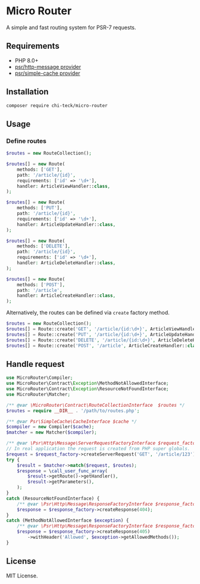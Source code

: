 # Micro Router
A simple and fast routing system for PSR-7 requests.

## Requirements
* PHP 8.0+
* [psr/http-message provider](https://packagist.org/providers/psr/http-message-implementation)
* [psr/simple-cache provider](https://packagist.org/providers/psr/simple-cache-implementation)

## Installation
```sh
composer require chi-teck/micro-router
```

## Usage

### Define routes

```php
$routes = new RouteCollection();

$routes[] = new Route(
    methods: ['GET'],
    path: '/article/{id}',
    requirements: ['id' => '\d+'],
    handler: ArticleViewHandler::class,
);

$routes[] = new Route(
    methods: ['PUT'],
    path: '/article/{id}',
    requirements: ['id' => '\d+'],
    handler: ArticleUpdateHandler::class,
);

$routes[] = new Route(
    methods: ['DELETE'],
    path: '/article/{id}',
    requirements: ['id' => '\d+'],
    handler: ArticleDeleteHandler::class,
);

$routes[] = new Route(
    methods: ['POST'],
    path: '/article',
    handler: ArticleCreateHandler::class,
);
```

Alternatively, the routes can be defined via `create` factory method.
```php
$routes = new RouteCollection();
$routes[] = Route::create('GET', '/article/{id:\d+}', ArticleViewHandler::class);
$routes[] = Route::create('PUT', '/article/{id:\d+}', ArticleUpdateHandler::class);
$routes[] = Route::create('DELETE', '/article/{id:\d+}', ArticleDeleteHandler::class);
$routes[] = Route::create('POST', '/article', ArticleCreateHandler::class);
```

## Handle request
```php
use MicroRouter\Compiler;
use MicroRouter\Contract\Exception\MethodNotAllowedInterface;
use MicroRouter\Contract\Exception\ResourceNotFoundInterface;
use MicroRouter\Matcher;

/** @var \MicroRouter\Contract\RouteCollectionInterface  $routes */
$routes = require __DIR__ . '/path/to/routes.php';

/** @var Psr\SimpleCache\CacheInterface $cache */
$compiler = new Compiler($cache);
$matcher = new Matcher($compiler);

/** @var \Psr\Http\Message\ServerRequestFactoryInterface $request_factory */
// In real application the request is created from PHP super globals.
$request = $request_factory->createServerRequest('GET', '/article/123');
try {
    $result = $matcher->match($request, $routes);
    $response = \call_user_func_array(
        $result->getRoute()->getHandler(),
        $result->getParameters(),
    );
}
catch (ResourceNotFoundInterface) {
    /** @var \Psr\Http\Message\ResponseFactoryInterface $response_factory */
    $response = $response_factory->createResponse(404);
}
catch (MethodNotAllowedInterface $exception) {
    /** @var \Psr\Http\Message\ResponseFactoryInterface $response_factory */
    $response = $response_factory->createResponse(405)
        ->withHeader('Allowed', $exception->getAllowedMethods());
}
```

## License
MIT License.
